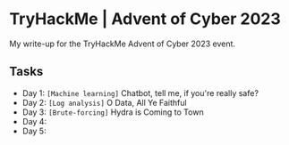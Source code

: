 # TryHackMe | Advent of Cyber 2023
My write-up for the TryHackMe Advent of Cyber 2023 event.

## Tasks
* Day 1: `[Machine learning]` Chatbot, tell me, if you're really safe?
* Day 2: `[Log analysis]` O Data, All Ye Faithful
* Day 3: `[Brute-forcing]` Hydra is Coming to Town
* Day 4:
* Day 5: 

